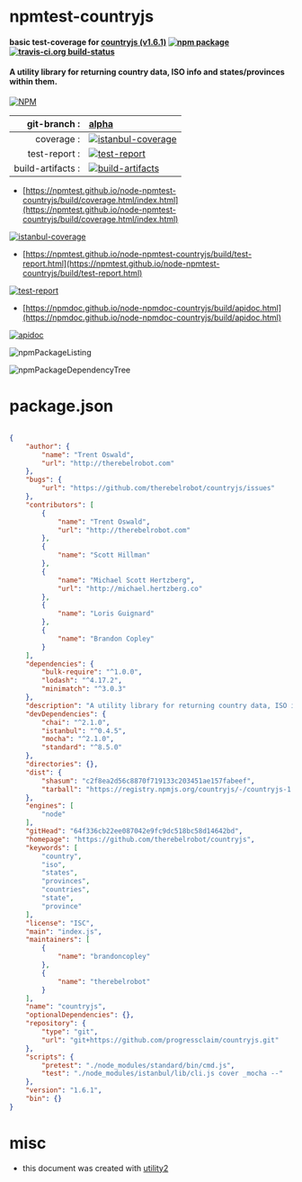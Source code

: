 # npmtest-countryjs

#### basic test-coverage for  [countryjs (v1.6.1)](https://github.com/therebelrobot/countryjs)  [![npm package](https://img.shields.io/npm/v/npmtest-countryjs.svg?style=flat-square)](https://www.npmjs.org/package/npmtest-countryjs) [![travis-ci.org build-status](https://api.travis-ci.org/npmtest/node-npmtest-countryjs.svg)](https://travis-ci.org/npmtest/node-npmtest-countryjs)

#### A utility library for returning country data, ISO info and states/provinces within them.

[![NPM](https://nodei.co/npm/countryjs.png?downloads=true&downloadRank=true&stars=true)](https://www.npmjs.com/package/countryjs)

| git-branch : | [alpha](https://github.com/npmtest/node-npmtest-countryjs/tree/alpha)|
|--:|:--|
| coverage : | [![istanbul-coverage](https://npmtest.github.io/node-npmtest-countryjs/build/coverage.badge.svg)](https://npmtest.github.io/node-npmtest-countryjs/build/coverage.html/index.html)|
| test-report : | [![test-report](https://npmtest.github.io/node-npmtest-countryjs/build/test-report.badge.svg)](https://npmtest.github.io/node-npmtest-countryjs/build/test-report.html)|
| build-artifacts : | [![build-artifacts](https://npmtest.github.io/node-npmtest-countryjs/glyphicons_144_folder_open.png)](https://github.com/npmtest/node-npmtest-countryjs/tree/gh-pages/build)|

- [https://npmtest.github.io/node-npmtest-countryjs/build/coverage.html/index.html](https://npmtest.github.io/node-npmtest-countryjs/build/coverage.html/index.html)

[![istanbul-coverage](https://npmtest.github.io/node-npmtest-countryjs/build/screenCapture.buildCi.browser.%252Ftmp%252Fbuild%252Fcoverage.lib.html.png)](https://npmtest.github.io/node-npmtest-countryjs/build/coverage.html/index.html)

- [https://npmtest.github.io/node-npmtest-countryjs/build/test-report.html](https://npmtest.github.io/node-npmtest-countryjs/build/test-report.html)

[![test-report](https://npmtest.github.io/node-npmtest-countryjs/build/screenCapture.buildCi.browser.%252Ftmp%252Fbuild%252Ftest-report.html.png)](https://npmtest.github.io/node-npmtest-countryjs/build/test-report.html)

- [https://npmdoc.github.io/node-npmdoc-countryjs/build/apidoc.html](https://npmdoc.github.io/node-npmdoc-countryjs/build/apidoc.html)

[![apidoc](https://npmdoc.github.io/node-npmdoc-countryjs/build/screenCapture.buildCi.browser.%252Ftmp%252Fbuild%252Fapidoc.html.png)](https://npmdoc.github.io/node-npmdoc-countryjs/build/apidoc.html)

![npmPackageListing](https://npmtest.github.io/node-npmtest-countryjs/build/screenCapture.npmPackageListing.svg)

![npmPackageDependencyTree](https://npmtest.github.io/node-npmtest-countryjs/build/screenCapture.npmPackageDependencyTree.svg)



# package.json

```json

{
    "author": {
        "name": "Trent Oswald",
        "url": "http://therebelrobot.com"
    },
    "bugs": {
        "url": "https://github.com/therebelrobot/countryjs/issues"
    },
    "contributors": [
        {
            "name": "Trent Oswald",
            "url": "http://therebelrobot.com"
        },
        {
            "name": "Scott Hillman"
        },
        {
            "name": "Michael Scott Hertzberg",
            "url": "http://michael.hertzberg.co"
        },
        {
            "name": "Loris Guignard"
        },
        {
            "name": "Brandon Copley"
        }
    ],
    "dependencies": {
        "bulk-require": "^1.0.0",
        "lodash": "^4.17.2",
        "minimatch": "^3.0.3"
    },
    "description": "A utility library for returning country data, ISO info and states/provinces within them.",
    "devDependencies": {
        "chai": "^2.1.0",
        "istanbul": "^0.4.5",
        "mocha": "^2.1.0",
        "standard": "^8.5.0"
    },
    "directories": {},
    "dist": {
        "shasum": "c2f8ea2d56c8870f719133c203451ae157fabeef",
        "tarball": "https://registry.npmjs.org/countryjs/-/countryjs-1.6.1.tgz"
    },
    "engines": [
        "node"
    ],
    "gitHead": "64f336cb22ee087042e9fc9dc518bc58d14642bd",
    "homepage": "https://github.com/therebelrobot/countryjs",
    "keywords": [
        "country",
        "iso",
        "states",
        "provinces",
        "countries",
        "state",
        "province"
    ],
    "license": "ISC",
    "main": "index.js",
    "maintainers": [
        {
            "name": "brandoncopley"
        },
        {
            "name": "therebelrobot"
        }
    ],
    "name": "countryjs",
    "optionalDependencies": {},
    "repository": {
        "type": "git",
        "url": "git+https://github.com/progressclaim/countryjs.git"
    },
    "scripts": {
        "pretest": "./node_modules/standard/bin/cmd.js",
        "test": "./node_modules/istanbul/lib/cli.js cover _mocha --"
    },
    "version": "1.6.1",
    "bin": {}
}
```



# misc
- this document was created with [utility2](https://github.com/kaizhu256/node-utility2)
